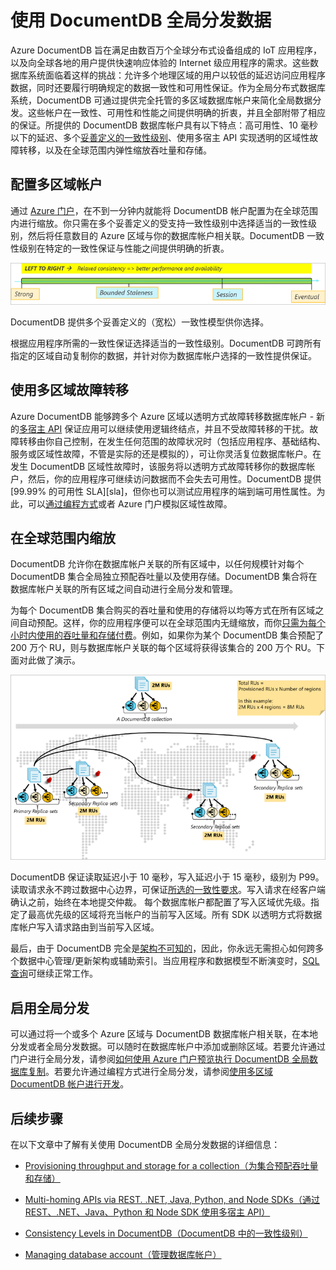 <properties
   pageTitle="使用 DocumentDB 全局分发数据 | Azure"
   description="了解如何通过 Azure DocumentDB（一种完全托管的 NoSQL 数据库服务），使用全局数据库进行全球范围的异地复制、故障转移和数据恢复。"
   services="documentdb"
   documentationCenter=""
   authors="kiratp"
   manager="jhubbard"
   editor=""/>

<tags
   ms.service="documentdb"
   ms.devlang="multiple"
   ms.topic="article"
   ms.tgt_pltfrm="na"
   ms.workload="na"
   ms.date="08/15/2016"
   wacn.date="09/12/2016"
   ms.author="kipandya"/>
   
   
# 使用 DocumentDB 全局分发数据

Azure DocumentDB 旨在满足由数百万个全球分布式设备组成的 IoT 应用程序，以及向全球各地的用户提供快速响应体验的 Internet 级应用程序的需求。这些数据库系统面临着这样的挑战：允许多个地理区域的用户以较低的延迟访问应用程序数据，同时还要履行明确规定的数据一致性和可用性保证。作为全局分布式数据库系统，DocumentDB 可通过提供完全托管的多区域数据库帐户来简化全局数据分发。这些帐户在一致性、可用性和性能之间提供明确的折衷，并且全部附带了相应的保证。所提供的 DocumentDB 数据库帐户具有以下特点：高可用性、10 毫秒以下的延迟、多个[妥善定义的一致性级别][consistency]、使用多宿主 API 实现透明的区域性故障转移，以及在全球范围内弹性缩放吞吐量和存储。

  
## 配置多区域帐户

通过 [Azure 门户](/documentation/articles/documentdb-portal-global-replication/)，在不到一分钟内就能将 DocumentDB 帐户配置为在全球范围内进行缩放。你只需在多个妥善定义的受支持一致性级别中选择适当的一致性级别，然后将任意数目的 Azure 区域与你的数据库帐户相关联。DocumentDB 一致性级别在特定的一致性保证与性能之间提供明确的折衷。

![DocumentDB 提供多个妥善定义的（宽松）一致性模型供你选择][1]  


DocumentDB 提供多个妥善定义的（宽松）一致性模型供你选择。

根据应用程序所需的一致性保证选择适当的一致性级别。DocumentDB 可跨所有指定的区域自动复制你的数据，并针对你为数据库帐户选择的一致性提供保证。


## 使用多区域故障转移 

Azure DocumentDB 能够跨多个 Azure 区域以透明方式故障转移数据库帐户 - 新的[多宿主 API][developingwithmultipleregions] 保证应用可以继续使用逻辑终结点，并且不受故障转移的干扰。故障转移由你自己控制，在发生任何范围的故障状况时（包括应用程序、基础结构、服务或区域性故障，不管是实际的还是模拟的），可让你灵活复位数据库帐户。在发生 DocumentDB 区域性故障时，该服务将以透明方式故障转移你的数据库帐户，然后，你的应用程序可继续访问数据而不会失去可用性。DocumentDB 提供 [99.99% 的可用性 SLA][sla]，但你也可以测试应用程序的端到端可用性属性。为此，可以[通过编程方式][arm]或者 Azure 门户模拟区域性故障。


## 在全球范围内缩放
DocumentDB 允许你在数据库帐户关联的所有区域中，以任何规模针对每个 DocumentDB 集合全局独立预配吞吐量以及使用存储。DocumentDB 集合将在数据库帐户关联的所有区域之间自动进行全局分发和管理。

为每个 DocumentDB 集合购买的吞吐量和使用的存储将以均等方式在所有区域之间自动预配。这样，你的应用程序便可以在全球范围内无缝缩放，而你[只需为每个小时内使用的吞吐量和存储付费][pricing]。例如，如果你为某个 DocumentDB 集合预配了 200 万个 RU，则与数据库帐户关联的每个区域将获得该集合的 200 万个 RU。下面对此做了演示。

![跨四个区域缩放 DocumentDB 集合的吞吐量][2]

DocumentDB 保证读取延迟小于 10 毫秒，写入延迟小于 15 毫秒，级别为 P99。读取请求永不跨过数据中心边界，可保证[所选的一致性要求][consistency]。写入请求在经客户端确认之前，始终在本地提交仲裁。
每个数据库帐户都配置了写入区域优先级。指定了最高优先级的区域将充当帐户的当前写入区域。所有 SDK 以透明方式将数据库帐户写入请求路由到当前写入区域。

最后，由于 DocumentDB 完全是[架构不可知的][vldb]，因此，你永远无需担心如何跨多个数据中心管理/更新架构或辅助索引。当应用程序和数据模型不断演变时，[SQL 查询][sqlqueries]可继续正常工作。


## 启用全局分发 

可以通过将一个或多个 Azure 区域与 DocumentDB 数据库帐户相关联，在本地分发或者全局分发数据。可以随时在数据库帐户中添加或删除区域。若要允许通过门户进行全局分发，请参阅[如何使用 Azure 门户预览执行 DocumentDB 全局数据库复制](/documentation/articles/documentdb-portal-global-replication/)。若要允许通过编程方式进行全局分发，请参阅[使用多区域 DocumentDB 帐户进行开发](/documentation/articles/documentdb-developing-with-multiple-regions/)。

## 后续步骤

在以下文章中了解有关使用 DocumentDB 全局分发数据的详细信息：

* [Provisioning throughput and storage for a collection（为集合预配吞吐量和存储）][throughputandstorage]
* [Multi-homing APIs via REST. .NET, Java, Python, and Node SDKs（通过 REST、.NET、Java、Python 和 Node SDK 使用多宿主 API）][developingwithmultipleregions]
* [Consistency Levels in DocumentDB（DocumentDB 中的一致性级别）][consistency]

* [Managing database account（管理数据库帐户）][manageaccount]

[1]: ./media/documentdb-distribute-data-globally/consistency-tradeoffs.png
[2]: ./media/documentdb-distribute-data-globally/collection-regions.png

<!--Reference style links - using these makes the source content way more readable than using inline links-->
[pcolls]: /documentation/articles/documentdb-partition-data/
[consistency]: /documentation/articles/documentdb-consistency-levels/
[consistencytradeooffs]: /documentation/articles/documentdb-consistency-levels/#consistency-levels-and-tradeoffs
[developingwithmultipleregions]: /documentation/articles/documentdb-developing-with-multiple-regions/
[createaccount]: /documentation/articles/documentdb-create-account/
[manageaccount]: /documentation/articles/documentdb-manage-account/
[manageaccount-consistency]: /documentation/articles/documentdb-manage-account/#consistency
[manageaccount-addregion]: /documentation/articles/documentdb-manage-account/#addregion
[throughputandstorage]: /documentation/articles/documentdb-manage/
[arm]: /documentation/articles/documentdb-automation-resource-manager-cli/
[regions]: https://azure.microsoft.com/regions/
[serviceregions]: /regions/#services
[pricing]: /pricing/details/documentdb/

[vldb]: http://www.vldb.org/pvldb/vol8/p1668-shukla.pdf
[sqlqueries]: /documentation/articles/documentdb-sql-query/

<!---HONumber=Mooncake_0905_2016-->